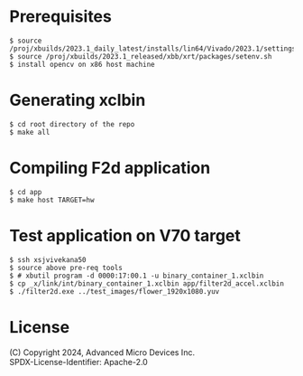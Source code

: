 # Prerequisites
```
$ source /proj/xbuilds/2023.1_daily_latest/installs/lin64/Vivado/2023.1/settings64.sh
$ source /proj/xbuilds/2023.1_released/xbb/xrt/packages/setenv.sh
$ install opencv on x86 host machine

```
# Generating xclbin
```
$ cd root directory of the repo
$ make all
```

# Compiling F2d application
```
$ cd app
$ make host TARGET=hw
```
# Test application on V70 target
```
$ ssh xsjvivekana50
$ source above pre-req tools
$ # xbutil program -d 0000:17:00.1 -u binary_container_1.xclbin
$ cp _x/link/int/binary_container_1.xclbin app/filter2d_accel.xclbin
$ ./filter2d.exe ../test_images/flower_1920x1080.yuv
```
# License
(C) Copyright 2024, Advanced Micro Devices Inc.\
SPDX-License-Identifier: Apache-2.0

